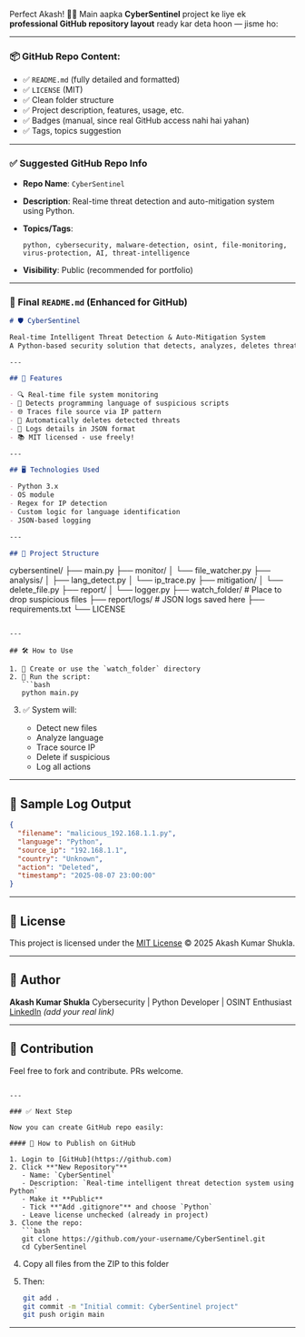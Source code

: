 Perfect Akash! 👨‍💻
Main aapka **CyberSentinel** project ke liye ek **professional GitHub repository layout** ready kar deta hoon — jisme ho:

---

### 📦 GitHub Repo Content:

* ✅ `README.md` (fully detailed and formatted)
* ✅ `LICENSE` (MIT)
* ✅ Clean folder structure
* ✅ Project description, features, usage, etc.
* ✅ Badges (manual, since real GitHub access nahi hai yahan)
* ✅ Tags, topics suggestion

---

### ✅ Suggested GitHub Repo Info

* **Repo Name**: `CyberSentinel`
* **Description**: Real-time threat detection and auto-mitigation system using Python.
* **Topics/Tags**:

  ```
  python, cybersecurity, malware-detection, osint, file-monitoring, virus-protection, AI, threat-intelligence
  ```
* **Visibility**: Public (recommended for portfolio)

---

### 📘 Final `README.md` (Enhanced for GitHub)

```markdown
# 🛡️ CyberSentinel

Real-time Intelligent Threat Detection & Auto-Mitigation System  
A Python-based security solution that detects, analyzes, deletes threats, and logs threat details including origin and language.

---

## 🚀 Features

- 🔍 Real-time file system monitoring
- 🧠 Detects programming language of suspicious scripts
- 🌐 Traces file source via IP pattern
- 🚫 Automatically deletes detected threats
- 📄 Logs details in JSON format
- 📚 MIT licensed - use freely!

---

## 🖥️ Technologies Used

- Python 3.x
- OS module
- Regex for IP detection
- Custom logic for language identification
- JSON-based logging

---

## 📂 Project Structure

```

cybersentinel/
├── main.py
├── monitor/
│   └── file\_watcher.py
├── analysis/
│   ├── lang\_detect.py
│   └── ip\_trace.py
├── mitigation/
│   └── delete\_file.py
├── report/
│   └── logger.py
├── watch\_folder/           # Place to drop suspicious files
├── report/logs/            # JSON logs saved here
├── requirements.txt
└── LICENSE

````

---

## 🛠️ How to Use

1. 📁 Create or use the `watch_folder` directory
2. 🐍 Run the script:
   ```bash
   python main.py
````

3. ✅ System will:

   * Detect new files
   * Analyze language
   * Trace source IP
   * Delete if suspicious
   * Log all actions

---

## 🧪 Sample Log Output

```json
{
  "filename": "malicious_192.168.1.1.py",
  "language": "Python",
  "source_ip": "192.168.1.1",
  "country": "Unknown",
  "action": "Deleted",
  "timestamp": "2025-08-07 23:00:00"
}
```

---

## 📘 License

This project is licensed under the [MIT License](./LICENSE) © 2025 Akash Kumar Shukla.

---

## 🌟 Author

**Akash Kumar Shukla**
Cybersecurity | Python Developer | OSINT Enthusiast
[LinkedIn](https://linkedin.com/) *(add your real link)*

---

## 🙌 Contribution

Feel free to fork and contribute. PRs welcome.

````

---

### ✅ Next Step

Now you can create GitHub repo easily:

#### 📌 How to Publish on GitHub

1. Login to [GitHub](https://github.com)
2. Click **"New Repository"**
   - Name: `CyberSentinel`
   - Description: `Real-time intelligent threat detection system using Python`
   - Make it **Public**
   - Tick **"Add .gitignore"** and choose `Python`
   - Leave license unchecked (already in project)
3. Clone the repo:
   ```bash
   git clone https://github.com/your-username/CyberSentinel.git
   cd CyberSentinel
````

4. Copy all files from the ZIP to this folder
5. Then:

   ```bash
   git add .
   git commit -m "Initial commit: CyberSentinel project"
   git push origin main
   ```

---

